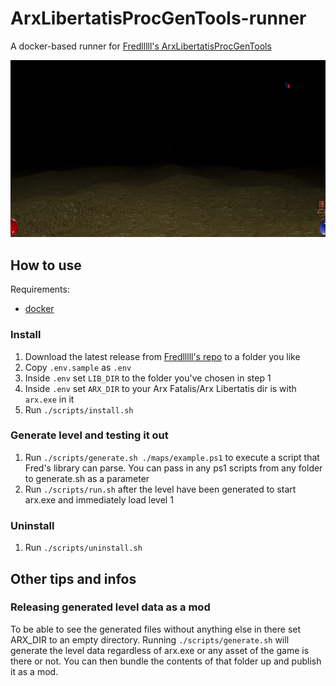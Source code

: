 # ArxLibertatisProcGenTools-runner

A docker-based runner for [Fredlllll's ArxLibertatisProcGenTools](https://github.com/fredlllll/ArxLibertatisProcGenTools/releases)

![Preview of the output of maps/exampe.ps1](preview-of-example.jpg?raw=true "Preview of the output of maps/exampe.ps1")

## How to use

Requirements:

- [docker](https://www.docker.com/get-started/)

### Install

1. Download the latest release from [Fredlllll's repo](https://github.com/fredlllll/ArxLibertatisProcGenTools/releases)
   to a folder you like
1. Copy `.env.sample` as `.env`
1. Inside `.env` set `LIB_DIR` to the folder you've chosen in step 1
1. Inside `.env` set `ARX_DIR` to your Arx Fatalis/Arx Libertatis dir is with `arx.exe` in it
1. Run `./scripts/install.sh`

### Generate level and testing it out

1. Run `./scripts/generate.sh ./maps/example.ps1` to execute a script that Fred's library can parse. You can pass in
   any ps1 scripts from any folder to generate.sh as a parameter
1. Run `./scripts/run.sh` after the level have been generated to start arx.exe and immediately load level 1

### Uninstall

1. Run `./scripts/uninstall.sh`

## Other tips and infos

### Releasing generated level data as a mod

To be able to see the generated files without anything else in there set ARX_DIR to an empty directory. Running
`./scripts/generate.sh` will generate the level data regardless of arx.exe or any asset of the game is there or not.
You can then bundle the contents of that folder up and publish it as a mod.
